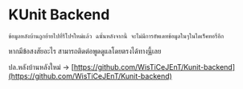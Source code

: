 # KUnit Backend
    ข้อมูลหลังบ้านถูกย้ายไปที่รีโปฯใหม่แล้ว ฉนั้นหลังจากนี้ จะไม่มีการอัพเดทข้อมูลในๆในไดเร็คทอรี่อีก

หากมีข้อสงสัยอะไร สามารถติดต่อพูดดูแลโดยตรงได้ทาง[นี้](https://www.facebook.com/wattanai.sathuphan)เลย

ปล.หลังบ้านหลังใหม่ -> [https://github.com/WisTiCeJEnT/Kunit-backend](https://github.com/WisTiCeJEnT/Kunit-backend)
